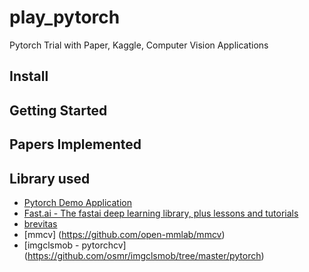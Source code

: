 # play_pytorch
Pytorch Trial with Paper, Kaggle, Computer Vision Applications

## Install

## Getting Started

## Papers Implemented 

## Library used
- [Pytorch Demo Application](https://github.com/pytorch/android-demo-app)
- [Fast.ai - The fastai deep learning library, plus lessons and tutorials](https://github.com/fastai/fastai)
- [brevitas](https://github.com/Xilinx/brevitas)
- [mmcv] (https://github.com/open-mmlab/mmcv) 
- [imgclsmob - pytorchcv] (https://github.com/osmr/imgclsmob/tree/master/pytorch) 
